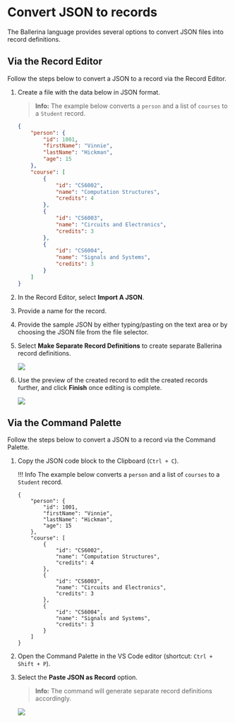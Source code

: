 # Convert JSON to records

The Ballerina language provides several options to convert JSON files into record definitions. 

## Via the Record Editor

Follow the steps below to convert a JSON to a record via the Record Editor.

1.  Create a file with the data below in JSON format.

    >**Info:**   The example below converts a `person` and a list of `courses` to a `Student` record. 
    
    ```json
    {
        "person": {
            "id": 1001,
            "firstName": "Vinnie",
            "lastName": "Hickman",
            "age": 15
        },
        "course": [
            {
                "id": "CS6002",
                "name": "Computation Structures",
                "credits": 4
            },
            {
                "id": "CS6003",
                "name": "Circuits and Electronics",
                "credits": 3
            },
            {
                "id": "CS6004",
                "name": "Signals and Systems",
                "credits": 3
            }
        ]
    }
    ```

2. In the Record Editor, select **Import A JSON**.

3. Provide a name for the record.

4. Provide the sample JSON by either typing/pasting on the text area or by choosing the JSON file from the file selector.

5. Select **Make Separate Record Definitions** to create separate Ballerina record definitions.

    <img src="/learn/images/vs-code-extension/record-editor/import-JSON.gif" class="cInlineImage-full"/>

6. Use the preview of the created record to edit the created records further, and click **Finish** once editing is complete.

    <img src="/learn/images/vs-code-extension/record-editor/preview.png" class="cInlineImage-half"/>

## Via the Command Palette

Follow the steps below to convert a JSON to a record via the Command Palette.

1.  Copy the JSON code block to the Clipboard (`Ctrl + C`).

    !!! Info 
        The example below converts a `person` and a list of `courses` to a `Student` record. 
    
    ```
    {
        "person": {
            "id": 1001,
            "firstName": "Vinnie",
            "lastName": "Hickman",
            "age": 15
        },
        "course": [
            {
                "id": "CS6002",
                "name": "Computation Structures",
                "credits": 4
            },
            {
                "id": "CS6003",
                "name": "Circuits and Electronics",
                "credits": 3
            },
            {
                "id": "CS6004",
                "name": "Signals and Systems",
                "credits": 3
            }
        ]
    }
    ```

2. Open the Command Palette in the VS Code editor (shortcut: `Ctrl + Shift + P`).

3. Select the **Paste JSON as Record** option.

    >**Info:**   The command will generate separate record definitions accordingly.

    <img src="/learn/images/vs-code-extension/record-editor/paste-JSON.gif" class="cInlineImage-full"/>
